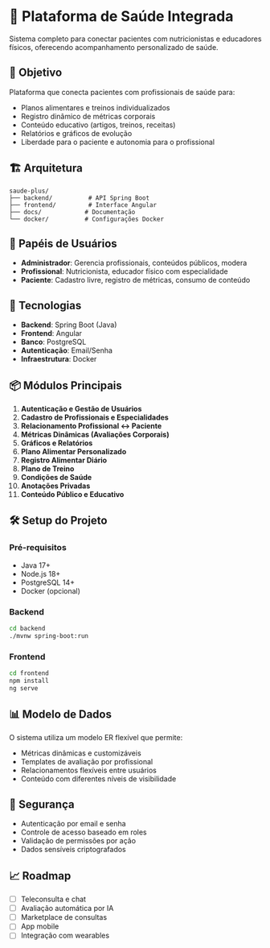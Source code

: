 # 🏥 Plataforma de Saúde Integrada

Sistema completo para conectar pacientes com nutricionistas e educadores físicos, oferecendo acompanhamento personalizado de saúde.

## 🎯 Objetivo

Plataforma que conecta pacientes com profissionais de saúde para:
- Planos alimentares e treinos individualizados
- Registro dinâmico de métricas corporais
- Conteúdo educativo (artigos, treinos, receitas)
- Relatórios e gráficos de evolução
- Liberdade para o paciente e autonomia para o profissional

## 🏗️ Arquitetura

```
saude-plus/
├── backend/          # API Spring Boot
├── frontend/         # Interface Angular
├── docs/            # Documentação
└── docker/          # Configurações Docker
```

## 👥 Papéis de Usuários

- **Administrador**: Gerencia profissionais, conteúdos públicos, modera
- **Profissional**: Nutricionista, educador físico com especialidade
- **Paciente**: Cadastro livre, registro de métricas, consumo de conteúdo

## 🚀 Tecnologias

- **Backend**: Spring Boot (Java)
- **Frontend**: Angular
- **Banco**: PostgreSQL
- **Autenticação**: Email/Senha
- **Infraestrutura**: Docker

## 📦 Módulos Principais

1. **Autenticação e Gestão de Usuários**
2. **Cadastro de Profissionais e Especialidades**
3. **Relacionamento Profissional ↔ Paciente**
4. **Métricas Dinâmicas (Avaliações Corporais)**
5. **Gráficos e Relatórios**
6. **Plano Alimentar Personalizado**
7. **Registro Alimentar Diário**
8. **Plano de Treino**
9. **Condições de Saúde**
10. **Anotações Privadas**
11. **Conteúdo Público e Educativo**

## 🛠️ Setup do Projeto

### Pré-requisitos
- Java 17+
- Node.js 18+
- PostgreSQL 14+
- Docker (opcional)

### Backend
```bash
cd backend
./mvnw spring-boot:run
```

### Frontend
```bash
cd frontend
npm install
ng serve
```

## 📊 Modelo de Dados

O sistema utiliza um modelo ER flexível que permite:
- Métricas dinâmicas e customizáveis
- Templates de avaliação por profissional
- Relacionamentos flexíveis entre usuários
- Conteúdo com diferentes níveis de visibilidade

## 🔐 Segurança

- Autenticação por email e senha
- Controle de acesso baseado em roles
- Validação de permissões por ação
- Dados sensíveis criptografados

## 📈 Roadmap

- [ ] Teleconsulta e chat
- [ ] Avaliação automática por IA
- [ ] Marketplace de consultas
- [ ] App mobile
- [ ] Integração com wearables 